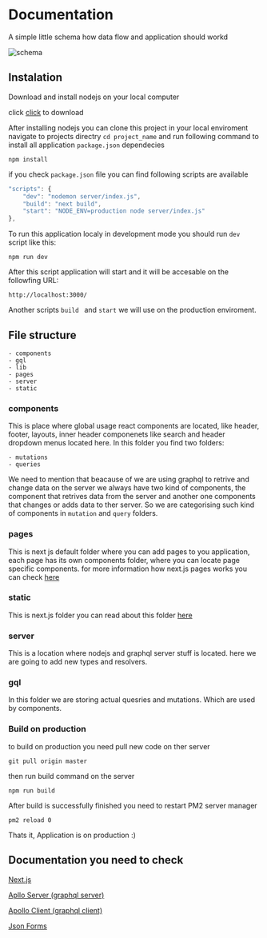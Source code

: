 
# Documentation

A simple little schema how data flow and application should workd

![schema](http://next.webmation.net/static/images/schema.PNG)

## Instalation

Download and install nodejs on your local computer

click [click](https://nodejs.org/en/download/) to download

 After installing nodejs you can clone this project in your local enviroment navigate to projects directry `cd project_name` and run following command to install all application `package.json` dependecies

```
npm install
```

if you check `package.json` file you can find following scripts are available

```javascript
"scripts": {
    "dev": "nodemon server/index.js",
    "build": "next build",
    "start": "NODE_ENV=production node server/index.js"
},
```

To run this application localy in development mode you should run `dev` script like this:

```
npm run dev
```

After this script application will start and it will be accesable on the followfing URL:

```
http://localhost:3000/
```

Another scripts `build ` and `start` we will use on the production enviroment.

## File structure

```
- components
- gql
- lib
- pages
- server
- static
```

### components 
This is place where global usage react components are located, like header, footer, layouts, inner header componenets like search and header dropdown menus located here. In this folder you find two folders:
```
- mutations
- queries
```

We need to mention that beacause of we are using graphql to retrive and change data on the server we always have two kind of components, the component that retrives data from the server and another one components that changes or adds data to ther server. So we are categorising such kind of components in `mutation` and `query` folders.

### pages
This is next js default folder where you can add pages to you application, each page has its own components folder, where you can locate page specific components. for more information how next.js pages works you can check [here](hhttps://nextjs.org/learn/basics/navigate-between-pages)

### static
This is next.js folder you can read about this folder [here](https://nextjs.org/docs#static-file-serving-eg-images)

### server 
This is a location where nodejs and graphql server stuff is located. here we are going to add new types and resolvers.

### gql
In this folder we are storing actual quesries and mutations. Which are used by components.

### Build on production

to build on production you need pull new code on ther server

```
git pull origin master
```

then run build command on the server

```
npm run build
```

After build is successfully finished you need to restart PM2 server manager

```
pm2 reload 0
```

Thats it, Application is on production :)

## Documentation you need to check

[Next.js](https://nextjs.org/docs)

[Apllo Server (graphql server)](https://www.apollographql.com/docs/apollo-server/)

[Apollo Client (graphql client)](https://www.apollographql.com/docs/react/)

[Json Forms](https://github.com/mozilla-services/react-jsonschema-form)





